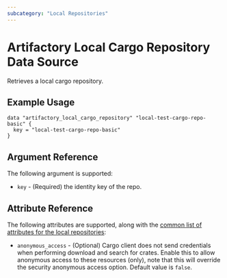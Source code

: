 ```yaml
---
subcategory: "Local Repositories"
---
```


# Artifactory Local Cargo Repository Data Source

Retrieves a local cargo repository.

## Example Usage

```hcl
data "artifactory_local_cargo_repository" "local-test-cargo-repo-basic" {
  key = "local-test-cargo-repo-basic"
}
```

## Argument Reference

The following argument is supported:

* `key` - (Required) the identity key of the repo.

## Attribute Reference

The following attributes are supported, along with the [common list of attributes for the local repositories](local.md):

* `anonymous_access` - (Optional) Cargo client does not send credentials when performing download and search for crates.
  Enable this to allow anonymous access to these resources (only), note that this will override the security anonymous
  access option. Default value is `false`.
